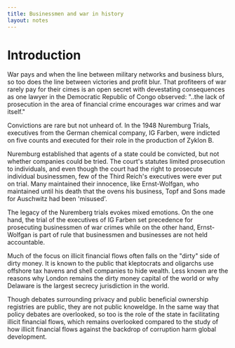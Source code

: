 ```yaml
---
title: Businessmen and war in history
layout: notes
---
```


# Introduction

War pays and when the line between military networks and business blurs, so too does the line between victories and profit blur. That profiteers of war rarely pay for their cimes is an open secret with devestating consequences as one lawyer in the Democratic Republic of Congo observed: "..the lack of prosecution in the area of financial crime encourages war crimes and war itself."

Convictions are rare but not unheard of. In the 1948 Nuremburg Trials, executives from the German chemical company, IG Farben, were indicted on five counts and executed for their role in the production of Zyklon B. 

Nuremburg established that agents of a state could be convicted, but not whether companies could be tried. The court's statutes limited prosecution to individuals, and even though the court had the right to prosecute individual businessmen, few of the Third Reich's executives were ever put on trial. Many maintained their innocence, like Ernst-Wolfgan, who maintained until his death that the ovens his business, Topf and Sons made for Auschwitz had been 'misused'.

The legacy of the Nuremberg trials evokes mixed emotions. On the one hand, the trial of the executives of IG Farben set precedence for prosecuting businessmen of war crimes while on the other hand, Ernst-Wolfgan is part of rule that businessmen and businesses are not held accountable. 

Much of the focus on illicit financial flows often falls on the "dirty" side of dirty money. It is known to the public that kleptocrats and oligarchs use offshore tax havens and shell companies to hide wealth. Less known are the reasons why London remains the dirty money capital of the world or why Delaware is the largest secrecy jurisdiction in the world. 

Though debates surrounding privacy and public beneficial ownership registries are public, they are not public knoweldge. In the same way that policy debates are overlooked, so too is the role of the state in facilitating illicit financial flows, which remains overlooked compared to the study of how illicit financial flows against the backdrop of corruption harm global development. 










